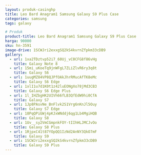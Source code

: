 ```yaml
---
layout: produk-casinghp
title: Leo Bard Anagram1 Samsung Galaxy S9 Plus Case
categories: samsung
tags: galaxy

# Produk
product-title: Leo Bard Anagram1 Samsung Galaxy S9 Plus Case
harga: 90000
sku: hn-3591
image-drive: 1SCWJri2exxgSQ2kS4kvrnZfpkm33cDB9
gallery:
  - url: 1xa2TDztvp52i7_60Uj_vC0CFG8f86vHg
    title: Galaxy Note 8
  - url: 15mi_uKoeTq9jnWFgL7ZLiZlvR6ry3q8t
    title: Galaxy S6
  - url: 1uugMZ84VP8QJPfOAkJhrRMucAfTK8eMc
    title: Galaxy S6 Edge
  - url: 1xlI1u7d1K0t1z42luEONgXo78jMd3CB3
    title: Galaxy S6 Edge Plus
  - url: 1l_IHZbgHK2UIVh66fLB3QfEdW9hi0CfA
    title: Galaxy S7
  - url: 1Jp8PAsvNe_BnFlvk2S1Vrg6nKnJl5Ouy
    title: Galaxy S7 Edge
  - url: 18PqQPiGWj4pKJxWNddj6qg1Lb4MgiHQB
    title: Galaxy S8
  - url: 1Uv__sy2VmCGmpnkFOY-tIIhHLJMCJvOo
    title: Galaxy S8 Plus
  - url: 1RjpxC41t87YOpQQ1IzNd2AnNY3QkO7mF
    title: Galaxy S9
  - url: 1SCWJri2exxgSQ2kS4kvrnZfpkm33cDB9
    title: Galaxy S9 Plus
---
```

